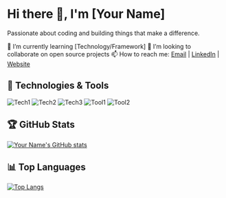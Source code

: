 # Hi there 👋, I'm [Your Name]

Passionate about coding and building things that make a difference.

🌱 I’m currently learning [Technology/Framework]
👯 I’m looking to collaborate on open source projects
📫 How to reach me: [Email](mailto:youremail@example.com) | [LinkedIn](https://www.linkedin.com/in/yourusername/) | [Website](https://www.yourwebsite.com)

## 🔧 Technologies & Tools

![Tech1](https://img.shields.io/badge/-Technology-blue)
![Tech2](https://img.shields.io/badge/-Technology-orange)
![Tech3](https://img.shields.io/badge/-Technology-red)
![Tool1](https://img.shields.io/badge/-Tool-yellow)
![Tool2](https://img.shields.io/badge/-Tool-green)

## 🏆 GitHub Stats

[![Your Name's GitHub stats](https://github-readme-stats.vercel.app/api?username=your-username&show_icons=true&theme=radical)](https://github.com/your-username)

## 📊 Top Languages

[![Top Langs](https://github-readme-stats.vercel.app/api/top-langs/?username=your-username&layout=compact&theme=radical)](https://github.com/your-username)
